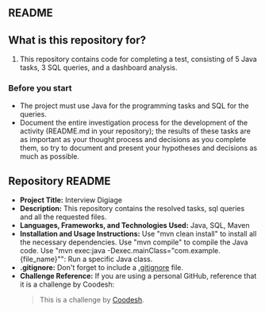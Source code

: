 ## README

## What is this repository for?

1. This repository contains code for completing a test, consisting of 5 Java tasks, 3 SQL queries, and a dashboard analysis.

### Before you start

- The project must use Java for the programming tasks and SQL for the queries.
- Document the entire investigation process for the development of the activity (README.md in your repository); the results of these tasks are as important as your thought process and decisions as you complete them, so try to document and present your hypotheses and decisions as much as possible.

## Repository README

- **Project Title:** Interview Digiage
- **Description:** This repository contains the resolved tasks, sql queries and all the requested files.
- **Languages, Frameworks, and Technologies Used:** Java, SQL, Maven
- **Installation and Usage Instructions:** Use "mvn clean install" to install all the necessary dependencies. Use "mvn compile" to compile the Java code. Use "mvn exec:java -Dexec.mainClass="com.example.{file_name}"": Run a specific Java class.
- **.gitignore:** Don't forget to include a [.gitignore](https://www.toptal.com/developers/gitignore) file.
- **Challenge Reference:** If you are using a personal GitHub, reference that it is a challenge by Coodesh:
  > This is a challenge by [Coodesh](https://coodesh.com/).

